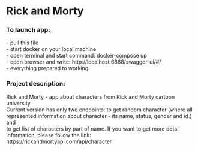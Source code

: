 # Rick and Morty

<h3>To launch app:</h3>
- pull this file<br>
- start docker on your local machine<br>
- open terminal and start command: docker-compose up<br>
- open browser and write: http://localhost:6868/swagger-ui/#/<br>
- everything prepared to working<br>

<h3>Project description:</h3>
Rick and Morty - app about characters from Rick and Morty cartoon university. <br>
Current version has only two endpoints: to get random character (where all <br>
represented information about character - its name, status, gender and id.) and <br>
to get list of characters by part of name. If you want to get more detail <br>
information, please follow the link: https://rickandmortyapi.com/api/character<br>
